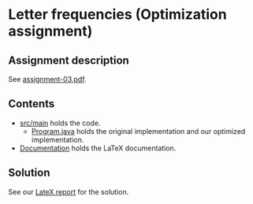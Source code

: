 # Letter frequencies (Optimization assignment)

## Assignment description
See [assignment-03.pdf](assignment-03.pdf).

## Contents
- [src/main](src/main) holds the code.
  - [Program.java](src/main/java/Program.java) holds the original implementation and our optimized implementation.
- [Documentation](Documentation) holds the LaTeX documentation.

## Solution

See our [LateX report](https://github.com/Hold-Krykke-BA/Undervisning-og-Formidling/blob/main/Assignment3_Optimization/Documentation/Assignment%203_LateX_Report.pdf) for the solution.
